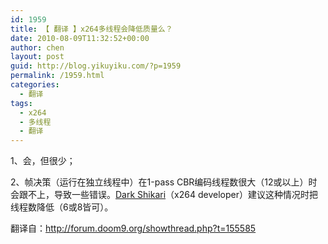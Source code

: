 ```yaml
---
id: 1959
title: 【 翻译 】x264多线程会降低质量么？
date: 2010-08-09T11:32:52+00:00
author: chen
layout: post
guid: http://blog.yikuyiku.com/?p=1959
permalink: /1959.html
categories:
  - 翻译
tags:
  - x264
  - 多线程
  - 翻译
---
```

1、会，但很少；

2、帧决策（运行在独立线程中）在1-pass CBR编码线程数很大（12或以上）时会跟不上，导致一些错误。[Dark Shikari](http://forum.doom9.org/member.php?u=83421)（x264 developer）建议这种情况时把线程数降低（6或8皆可）。

翻译自：<http://forum.doom9.org/showthread.php?t=155585>